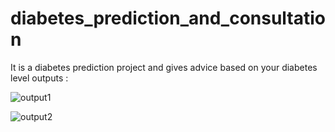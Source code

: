 # diabetes_prediction_and_consultation
It is a diabetes prediction project and gives advice based on your diabetes level
outputs :

![output1](https://user-images.githubusercontent.com/98877569/174423548-74deda47-a744-48a3-9610-b150d25adcfc.png)

![output2](https://user-images.githubusercontent.com/98877569/174423549-f4569139-9c13-4d15-bc20-76a5e074cf15.png)
